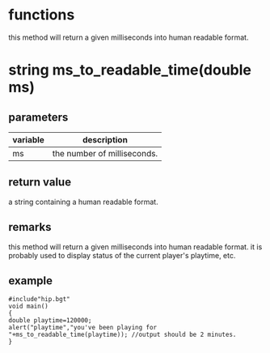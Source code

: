 # functions

this method will return a given milliseconds into human readable format.

# string ms_to_readable_time(double ms)

## parameters

variable | description
---|---
ms | the number of milliseconds.

## return value

a string containing a human readable format.

## remarks

this method will return a given milliseconds into human readable format. it is probably used to display status of the current player's playtime, etc.

## example

```
#include"hip.bgt"
void main()
{
double playtime=120000;
alert("playtime","you've been playing for "+ms_to_readable_time(playtime)); //output should be 2 minutes.
}
```